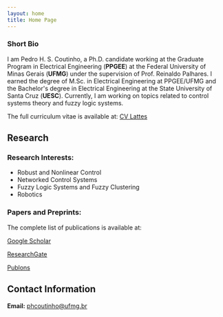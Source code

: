 ```yaml
---
layout: home
title: Home Page
---
```


<!---
[//]: # You can use the [editor on GitHub](https://github.com/phcoutinho/phcoutinho.github.io/edit/main/index.md) to maintain and preview the content for your website in Markdown files.
[//]: # Whenever you commit to this repository, GitHub Pages will run [Jekyll](https://jekyllrb.com/) to rebuild the pages in your site, from the content in your Markdown files.
-->

### Short Bio
I am Pedro H. S. Coutinho, a Ph.D. candidate working at the Graduate Program in Electrical Engineering (**PPGEE**) at the Federal University of Minas Gerais (**UFMG**) under the supervision of Prof. Reinaldo Palhares. I earned the degree of M.Sc. in Electrical Engineering at PPGEE/UFMG and the Bachelor's degree in Electrical Engineering at the State University of Santa Cruz (**UESC**). Currently, I am working on topics related to control systems theory and fuzzy logic systems.

The full curriculum vitae is available at:
[CV Lattes](http://www.google.com/url?q=http%3A%2F%2Flattes.cnpq.br%2F5272302377513795&sa=D&sntz=1&usg=AFQjCNFde5T38lrZ-8Ok5UiZL1tE7PKoOA)

## Research

### Research Interests:

- Robust and Nonlinear Control
- Networked Control Systems
- Fuzzy Logic Systems and Fuzzy Clustering
- Robotics

### Papers and Preprints: 
The complete list of publications is available at:

[Google Scholar](https://scholar.google.com/citations?user=Dyc2PZUAAAAJ&hl=pt-BR#)

[ResearchGate](https://www.google.com/url?q=https%3A%2F%2Fwww.researchgate.net%2Fprofile%2FPedro-Henrique-Coutinho&sa=D&sntz=1&usg=AFQjCNFBbLeiTrWOrqpDnD_50gT-dfYnmw)

[Publons](https://www.google.com/url?q=https%3A%2F%2Fpublons.com%2Fresearcher%2F1587344%2Fpedro-coutinho%2F&sa=D&sntz=1&usg=AFQjCNHdVVH6F8xuyrrXC_APRsgi9R1oRA)

## Contact Information

**Email:** phcoutinho@ufmg.br


<!---
### Markdown
Markdown is a lightweight and easy-to-use syntax for styling your writing. It includes conventions for
```markdown
Syntax highlighted code block
# Header 1
## Header 2
### Header 3
- Bulleted
- List
1. Numbered
2. List
**Bold** and _Italic_ and `Code` text
[Link](url) and ![Image](src)
```
For more details see [GitHub Flavored Markdown](https://guides.github.com/features/mastering-markdown/).
### Jekyll Themes
Your Pages site will use the layout and styles from the Jekyll theme you have selected in your [repository settings](https://github.com/phcoutinho/phcoutinho.github.io/settings). The name of this theme is saved in the Jekyll `_config.yml` configuration file.
### Support or Contact
Having trouble with Pages? Check out our [documentation](https://docs.github.com/categories/github-pages-basics/) or [contact support](https://support.github.com/contact) and we’ll help you sort it out.
-->
